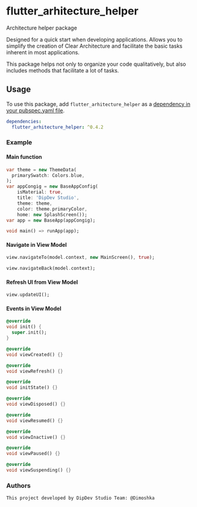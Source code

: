 # flutter_arhitecture_helper

Architecture helper package

Designed for a quick start when developing applications. Allows you to simplify the creation of Clear Architecture and facilitate the basic tasks inherent in most applications.

This package helps not only to organize your code qualitatively, but also includes methods that facilitate a lot of tasks.

## Usage

To use this package, add `flutter_arhitecture_helper` as a [dependency in your pubspec.yaml file](https://flutter.io/platform-plugins/).

```yaml
dependencies:
  flutter_arhitecture_helper: ^0.4.2
```

### Example

#### Main function

```dart
var theme = new ThemeData(
  primarySwatch: Colors.blue,
);
var appCongig = new BaseAppConfig(
    isMaterial: true,
    title: 'DipDev Studio',
    theme: theme,
    color: theme.primaryColor,
    home: new SplashScreen());
var app = new BaseApp(appCongig);

void main() => runApp(app);
```

#### Navigate in View Model

```dart
view.navigateTo(model.context, new MainScreen(), true);
```

```dart
view.navigateBack(model.context);
```

#### Refresh UI from View Model

```dart
view.updateUI();
```

#### Events in View Model

```dart
@override
void init() {
  super.init();
}

@override
void viewCreated() {}

@override
void viewRefresh() {}

@override
void initState() {}

@override
void viewDisposed() {}

@override
void viewResumed() {}

@override
void viewInactive() {}

@override
void viewPaused() {}

@override
void viewSuspending() {}
```


### Authors

```
This project developed by DipDev Studio Team: @Dimoshka
```